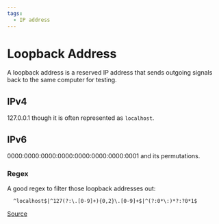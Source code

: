 ```yaml
---
tags:
  - IP address
---
```


# Loopback Address

A loopback address is a reserved IP address that sends outgoing signals back to the same computer for testing.

## IPv4

127.0.0.1 though it is often represented as `localhost`.

## IPv6

0000:0000:0000:0000:0000:0000:0000:0001 and its permutations.

### Regex

A good regex to filter those loopback addresses out:

```regex
  ^localhost$|^127(?:\.[0-9]+){0,2}\.[0-9]+$|^(?:0*\:)*?:?0*1$
```

[Source](https://stackoverflow.com/questions/8426171/what-regex-will-match-all-loopback-addresses)

